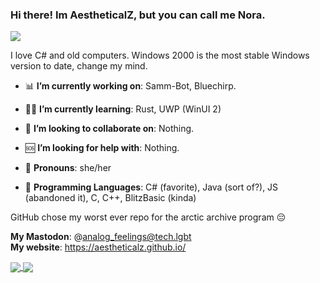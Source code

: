 ### Hi there! Im AestheticalZ, but you can call me Nora.
[![](https://visitcount.itsvg.in/api?id=AestheticalZ&label=Profile%20Views&color=0&icon=5&pretty=true)](https://visitcount.itsvg.in)


I love C# and old computers. Windows 2000 is the most stable Windows version to date, change my mind.

- 📊 **I’m currently working on**:
Samm-Bot, Bluechirp.

- 🧑‍🏫 **I’m currently learning**:
Rust, UWP (WinUI 2)

- 👥 **I’m looking to collaborate on**:
Nothing.

- 🆘 **I’m looking for help with**:
Nothing.

- 🚻 **Pronouns**:
she/her

- 💾 **Programming Languages**:
C# (favorite), Java (sort of?), JS (abandoned it), C, C++, BlitzBasic (kinda)

GitHub chose my worst ever repo for the arctic archive program 😔

**My Mastodon**: @analog_feelings@tech.lgbt  
**My website**: https://aestheticalz.github.io/

<a href="https://github.com/anuraghazra/github-readme-stats">
  <img align="center" src="https://github-readme-stats.vercel.app/api?username=aestheticalz&show_icons=true&theme=tokyonight" />
</a>
<a href="https://github.com/anuraghazra/convoychat">
  <img align="center" src="https://github-readme-stats.vercel.app/api/top-langs/?username=aestheticalz&layout=compact&theme=tokyonight" />
</a>
